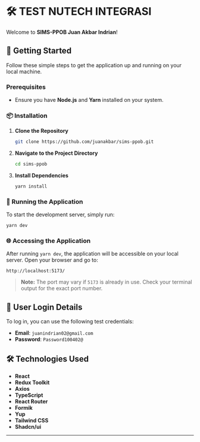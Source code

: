 # 🛠️ TEST NUTECH INTEGRASI

Welcome to **SIMS-PPOB Juan Akbar Indrian**!

## 🚀 Getting Started

Follow these simple steps to get the application up and running on your local machine.

### Prerequisites

- Ensure you have **Node.js** and **Yarn** installed on your system.

### 📦 Installation

1. **Clone the Repository**

   ```bash
   git clone https://github.com/juanakbar/sims-ppob.git
   ```

2. **Navigate to the Project Directory**

   ```bash
   cd sims-ppob
   ```

3. **Install Dependencies**
   ```bash
   yarn install
   ```

### 🏃 Running the Application

To start the development server, simply run:

```bash
yarn dev
```

### 🌐 Accessing the Application

After running `yarn dev`, the application will be accessible on your local server. Open your browser and go to:

```
http://localhost:5173/
```

> **Note:** The port may vary if `5173` is already in use. Check your terminal output for the exact port number.

## 🔐 User Login Details

To log in, you can use the following test credentials:

- **Email**: `juanindrian02@gmail.com`
- **Password**: `Password100402@`

## 🛠️ Technologies Used

- **React**
- **Redux Toolkit**
- **Axios**
- **TypeScript**
- **React Router**
- **Formik**
- **Yup**
- **Tailwind CSS**
- **Shadcn/ui**

---
